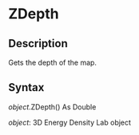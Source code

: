 # ZDepth

## Description

Gets the depth of the map.

## Syntax

*object*.ZDepth\(\) As Double

*object*: 3D Energy Density Lab object